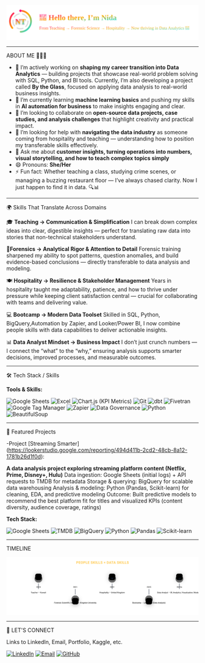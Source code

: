 <p align="center">
  <img src="assets/header-intro.svg" alt="Nida header intro with logo" width="820">
</p>

---
 ABOUT ME 💁🏻‍♀️

- 🔭 I’m actively working on **shaping my career transition into Data Analytics** — building projects that showcase real-world problem solving with SQL, Python, and BI tools. Currently, I’m also developing a project called **By the Glass**, focused on applying data analysis to real-world business insights.
- 🌱 I’m currently learning **machine learning basics** and pushing my skills in **AI automation for business** to make insights engaging and clear.  
- 👯 I’m looking to collaborate on **open-source data projects, case studies, and analysis challenges** that highlight creativity and practical impact.  
- 🤔 I’m looking for help with **navigating the data industry** as someone coming from hospitality and teaching — understanding how to position my transferable skills effectively.  
- 💬 Ask me about **customer insights, turning operations into numbers, visual storytelling, and how to teach complex topics simply**  
- 😄 Pronouns: **She/Her**  
- ⚡ Fun fact: Whether teaching a class, studying crime scenes, or managing a buzzing restaurant floor — I’ve always chased clarity. Now I just happen to find it in data. 🔍📊
  
---

🌍 Skills That Translate Across Domains

🎓 **Teaching → Communication & Simplification**
I can break down complex ideas into clear, digestible insights — perfect for translating raw data into stories that non-technical stakeholders understand.

🧪**Forensics → Analytical Rigor & Attention to Detail**
Forensic training sharpened my ability to spot patterns, question anomalies, and build evidence-based conclusions — directly transferable to data analysis and modeling.

🍽️ **Hospitality → Resilience & Stakeholder Management**
Years in hospitality taught me adaptability, patience, and how to thrive under pressure while keeping client satisfaction central — crucial for collaborating with teams and delivering value.

💻 **Bootcamp → Modern Data Toolset**
Skilled in SQL, Python, BigQuery,Automation by Zapier, and Looker/Power BI, I now combine people skills with data capabilities to deliver actionable insights.

📊 **Data Analyst Mindset → Business Impact**
I don’t just crunch numbers — I connect the “what” to the “why,” ensuring analysis supports smarter decisions, improved processes, and measurable outcomes.

---
🛠️ Tech Stack / Skills

**Tools & Skills:**  

<p>
  <!-- Google Sheets -->
  <img src="https://cdn.jsdelivr.net/gh/devicons/devicon/icons/google/google-original.svg" alt="Google Sheets" width="40" height="40"/>
  
  <!-- Microsoft Excel -->
  <img src="https://cdn.jsdelivr.net/gh/devicons/devicon/icons/microsoft/microsoft-original.svg" alt="Excel" width="40" height="40"/>
  
  <!-- KPI Metrics (Chart.js) -->
  <img src="https://www.chartjs.org/img/chartjs-logo.svg" alt="Chart.js (KPI Metrics)" width="40" height="40"/>
  
  <!-- Git -->
  <img src="https://cdn.jsdelivr.net/gh/devicons/devicon/icons/git/git-original.svg" alt="Git" width="40" height="40"/>
  
  <!-- dbt -->
  <img src="https://raw.githubusercontent.com/dbt-labs/dbt-styleguide/main/assets/dbt-logo-full.svg" alt="dbt" width="40" height="40"/>
  
  <!-- Fivetran -->
  <img src="https://seeklogo.com/images/F/fivetran-logo-58560E3998-seeklogo.com.png" alt="Fivetran" width="40" height="40"/>
  
  <!-- Google Tag Manager -->
  <img src="https://upload.wikimedia.org/wikipedia/commons/d/d2/Google_Tag_Manager_logo.png" alt="Google Tag Manager" width="40" height="40"/>
  
  <!-- Zapier -->
  <img src="https://cdn.worldvectorlogo.com/logos/zapier.svg" alt="Zapier" width="40" height="40"/>
  
  <!-- Data Governance (generic shield) -->
  <img src="https://img.icons8.com/external-flat-icons-inmotus-design/67/external-Data-Governance-data-science-flat-icons-inmotus-design.png" alt="Data Governance" width="40" height="40"/>
  
  <!-- Python + BeautifulSoup (web scraping) -->
  <img src="https://cdn.jsdelivr.net/gh/devicons/devicon/icons/python/python-original.svg" alt="Python" width="40" height="40"/>
  <img src="https://beautiful-soup-4.readthedocs.io/en/latest/_static/bs4-logo.png" alt="BeautifulSoup" width="40" height="40"/>
</p>



---

📂 Featured Projects

-Project [Streaming Smarter]
  (https://lookerstudio.google.com/reporting/494d411b-2cd2-48cb-8a12-1781b26d1f0d):
  
  **A data analysis project exploring streaming platform content (Netflix, Prime, Disney+, Hulu)**
Data ingestion: Google Sheets (initial logs) + API requests to TMDB for metadata
Storage & querying: BigQuery for scalable data warehousing
Analysis & modeling: Python (Pandas, Scikit-learn) for cleaning, EDA, and predictive modeling
Outcome: Built predictive models to recommend the best platform fit for titles and visualized KPIs (content diversity, audience coverage, ratings)

 **Tech Stack:** 
<p>
  <img src="https://cdn.jsdelivr.net/gh/devicons/devicon/icons/google/google-original.svg" alt="Google Sheets" width="40" height="40"/>
  <img src="https://www.themoviedb.org/assets/2/v4/logos/stacked-blue-e3f94f0f0679c6a8f6aa8df6de7ab8a8d70e1a9e4f5ee0e8c3e3eaa2adf6d3bb.svg" alt="TMDB" width="40" height="40"/>
  <img src="https://cdn.jsdelivr.net/gh/devicons/devicon/icons/googlecloud/googlecloud-original.svg" alt="BigQuery" width="40" height="40"/>
  <img src="https://cdn.jsdelivr.net/gh/devicons/devicon/icons/python/python-original.svg" alt="Python" width="40" height="40"/>
  <img src="https://cdn.jsdelivr.net/gh/devicons/devicon/icons/pandas/pandas-original.svg" alt="Pandas" width="40" height="40"/>
  <img src="https://scikit-learn.org/stable/_static/scikit-learn-logo-small.png" alt="Scikit-learn" width="40" height="40"/>
</p>


---

 TIMELINE
<p align="center">
  <img src="assets/timeline3-animated.svg" alt="People skills × Data skills timeline" />
</p>

---

🤝 LET'S CONNECT

Links to LinkedIn, Email, Portfolio, Kaggle, etc.

[![LinkedIn](https://img.shields.io/badge/LinkedIn-0077B5?style=for-the-badge&logo=linkedin&logoColor=white)](www.linkedin.com/in/nt786)
[![Email](https://img.shields.io/badge/Email-nida.tanveer98@hotmail.com-red?style=for-the-badge&logo=gmail&logoColor=white)](mailto:nida.tanveer98@hotmail.com)
[![GitHub](https://img.shields.io/badge/GitHub%20README-181717?style=for-the-badge&logo=github&logoColor=white)](https://github.com/Niddush786)

